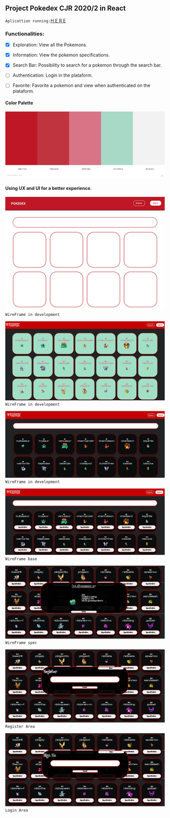 ## Project Pokedex CJR 2020/2 in React

`Aplicattion running:`[H E R E](https://lveloz.netlify.app/)



### Functionalities:

- [x] Exploration: View all the Pokemons.

- [x] Information: View the pokemon specifications. 

- [x] Search Bar: Possibility to search for a pokemon through the search bar.

- [ ] Authentication: Login in the plataform.

- [ ] Favorite: Favorite a pokemon and view when authenticated on the plataform.




#### Color Palette
![paleta de cores utilizada, título 152 Brazilian Artists Pokedex Project](./wireframes/paletadecores.jpeg)

#### Using UX and UI for a better experience.


![base que será montada o projeto](./wireframes/Pokedex.png)
`WireFrame in development`

![base que será montada o projeto](./wireframes/pokedexv0.5.png)
`WireFrame in development`


![base que será montada o projeto](./wireframes/pokedexV0.6.png)
`WireFrame in development`

![wireframe base](./wireframes/pokedexv1.0.png)
`WireFrame base`

![wireframe base](./wireframes/espec.png)
`WireFrame spec`

![wireframe base](./wireframes/register.png)
`Register Area`

![wireframe base](./wireframes/login.png)
`Login Area`
